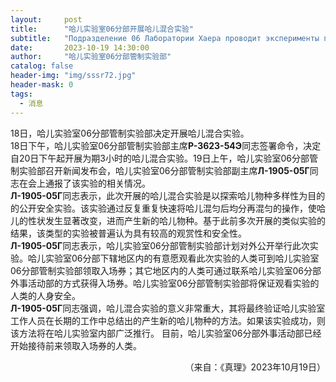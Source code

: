 ```yaml
---
layout:     post
title:      "哈儿实验室06分部开展哈儿混合实验"
subtitle:   "Подразделение 06 Лаборатории Хаера проводит эксперименты по смешиванию хаера"
date:       2023-10-19 14:30:00
author:     "哈儿实验室06分部管制实验部"
catalog: false
header-img: "img/sssr72.jpg"
header-mask: 0
tags:
  - 消息
---
```


18日，哈儿实验室06分部管制实验部决定开展哈儿混合实验。  
18日下午，哈儿实验室06分部管制实验部主席**Р-3623-54Э**同志签署命令，决定自20日下午起开展为期3小时的哈儿混合实验。19日上午，哈儿实验室06分部管制实验部召开新闻发布会，哈儿实验室06分部管制实验部副主席**Л-1905-05Г**同志在会上通报了该实验的相关情况。  
**Л-1905-05Г**同志表示，此次开展的哈儿混合实验是以探索哈儿物种多样性为目的的公开安全实验。该实验通过反复重复快速将哈儿混匀后均分再混匀的操作，使哈儿的性状发生显著改变，进而产生新的哈儿物种。基于此前多次开展的类似实验的结果，该类型的实验被普遍认为具有较高的观赏性和安全性。  
**Л-1905-05Г**同志表示，哈儿实验室06分部管制实验部计划对外公开举行此次实验。哈儿实验室06分部下辖地区内的有意愿观看此次实验的人类可到哈儿实验室06分部管制实验部领取入场券；其它地区内的人类可通过联系哈儿实验室06分部外事活动部的方式获得入场券。哈儿实验室06分部管制实验部将保证观看实验的人类的人身安全。  
**Л-1905-05Г**同志强调，哈儿混合实验的意义非常重大，其将最终验证哈儿实验室工作人员在长期的工作中总结出的产生新的哈儿物种的方法。如果该实验成功，则该方法将在哈儿实验室内部广泛推行。
目前，哈儿实验室06分部外事活动部已经开始接待前来领取入场券的人类。
<div style="text-align: right">（来自：《真理》2023年10月19日）</div>